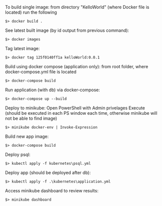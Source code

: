 To build single image: from directory "KelloWorld" (where Docker file is located) run the following
```
$> docker build .
```

See latest built image (by id output from previous command): 
```
$> docker images
```
Tag latest image:
```
$> docker tag 125f0140ff1a kelloWorld:0.0.1
```

Build using docker compose (application only): from root folder, where docker-compose.yml file is located
```
$> docker-compose build
```

Run application (with db) via docker-compose:
```
$> docker-compose up --build
```

Deploy to minikube:
Open PowerShell with Admin privelages
Execute (should be executed in each PS window each time, otherwise minikube will not be able to find image)
``` 
$> minikube docker-env | Invoke-Expression
```

Build new app image:
```
$> docker-compose build
```
Deploy psql:
```
$> kubectl apply -f kubernetes\psql.yml
```

Deploy app (should be deployed after db): 
```
$> kubectl apply -f .\kubernetes\application.yml
```

Access minikube dashboard to review results:
```
$> minikube dashboard
```
